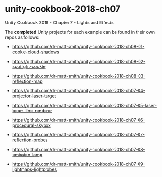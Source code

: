 # unity-cookbook-2018-ch07
Unity Cookbook 2018 - Chapter 7 - Lights and Effects

The **completed** Unity projects for each example can be found in their own repos as follows:

- https://github.com/dr-matt-smith/unity-cookbook-2018-ch08-01-cookie-cloud-shadows

- https://github.com/dr-matt-smith/unity-cookbook-2018-ch08-02-spotlight-cookie

- https://github.com/dr-matt-smith/unity-cookbook-2018-ch08-03-reflection-map

- https://github.com/dr-matt-smith/unity-cookbook-2018-ch07-04-projector-laser-target

- https://github.com/dr-matt-smith/unity-cookbook-2018-ch07-05-laser-beam-line-renderer

- https://github.com/dr-matt-smith/unity-cookbook-2018-ch07-06-procedural-skybox

- https://github.com/dr-matt-smith/unity-cookbook-2018-ch07-07-reflection-probes

- https://github.com/dr-matt-smith/unity-cookbook-2018-ch07-08-emission-lamp

- https://github.com/dr-matt-smith/unity-cookbook-2018-ch07-09-lightmaps-lightprobes
